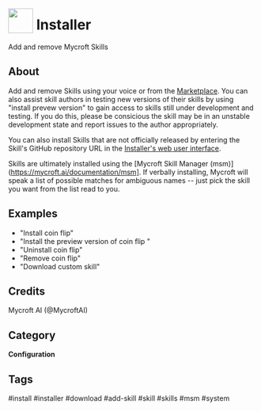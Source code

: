 # <img src='https://rawgithub.com/FortAwesome/Font-Awesome/master/advanced-options/raw-svg/solid/download.svg' card_color='#22a7f0' width='50' height='50' style='vertical-align:bottom'/> Installer
Add and remove Mycroft Skills

## About
Add and remove Skills using your voice or from the [Marketplace](https://market.mycroft.ai).
You can also assist skill authors in testing new versions of their skills by
using "install prevew version" to gain access to skills still under development
and testing.  If you do this, please be consicious the skill may be in an
unstable development state and report issues to the author appropriately.

You can also install Skills that are not officially released by entering the
Skill's GitHub repository URL in the [Installer's web user interface](https://home.mycroft.ai/#/skill).

Skills are ultimately installed using the [Mycroft Skill Manager (msm)](https://mycroft.ai/documentation/msm].  If verbally installing, Mycroft will speak a list of possible matches for
ambiguous names -- just pick the skill you want from the list read to you.

## Examples
* "Install coin flip"
* "Install the preview version of coin flip "
* "Uninstall coin flip"
* "Remove coin flip"
* "Download custom skill"

## Credits
Mycroft AI (@MycroftAI)

## Category
**Configuration**

## Tags
#install
#installer
#download
#add-skill
#skill
#skills
#msm
#system